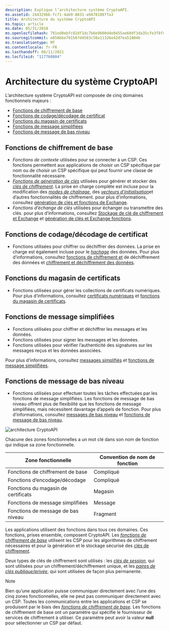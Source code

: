 ```yaml
---
description: Explique l’architecture système CryptoAPI.
ms.assetid: 244329bb-fc71-4ab9-8831-a9478108ffa3
title: Architecture du système CryptoAPI
ms.topic: article
ms.date: 05/31/2018
ms.openlocfilehash: 791ed0ebfc82df1dc7b6e9600d4e0455ae60df3da35cfe3f8fd613f7b230ebd7
ms.sourcegitcommit: e858bbe701567d4583c50a11326e42d7ea51804b
ms.translationtype: MT
ms.contentlocale: fr-FR
ms.lasthandoff: 08/11/2021
ms.locfileid: "117768804"
---
```

# <a name="cryptoapi-system-architecture"></a>Architecture du système CryptoAPI

L’architecture système CryptoAPI est composée de cinq domaines fonctionnels majeurs :

-   [Fonctions de chiffrement de base](#base-cryptographic-functions)
-   [Fonctions de codage/décodage de certificat](#certificate-encodedecode-functions)
-   [Fonctions du magasin de certificats](#certificate-store-functions)
-   [Fonctions de message simplifiées](#simplified-message-functions)
-   [Fonctions de message de bas niveau](#low-level-message-functions)

## <a name="base-cryptographic-functions"></a>Fonctions de chiffrement de base

-   *Fonctions de contexte* utilisées pour se connecter à un CSP. Ces fonctions permettent aux applications de choisir un CSP spécifique par nom ou de choisir un CSP spécifique qui peut fournir une classe de fonctionnalité nécessaire.
-   [*Fonctions de génération de clés*](../secgloss/k-gly.md) utilisées pour générer et stocker des [*clés de chiffrement*](../secgloss/c-gly.md). La prise en charge complète est incluse pour la modification des [*modes de chaînage*](../secgloss/c-gly.md), des [*vecteurs d’initialisation*](../secgloss/i-gly.md)et d’autres fonctionnalités de chiffrement. pour plus d’informations, consultez [génération de clés et fonctions de Exchange](cryptography-functions.md).
-   *Fonctions d’échange de clés* utilisées pour échanger ou transmettre des clés. pour plus d’informations, consultez [Stockage de clé de chiffrement et Exchange](cryptographic-key-storage-and-exchange.md) et [génération de clés et Exchange fonctions](cryptography-functions.md).

## <a name="certificate-encodedecode-functions"></a>Fonctions de codage/décodage de certificat

-   Fonctions utilisées pour chiffrer ou déchiffrer des données. La prise en charge est également incluse pour le [*hachage*](../secgloss/h-gly.md) des données. Pour plus d’informations, consultez [fonctions de chiffrement et](cryptography-functions.md) de déchiffrement des données et [chiffrement et déchiffrement des données](data-encryption-and-decryption.md).

## <a name="certificate-store-functions"></a>Fonctions du magasin de certificats

-   Fonctions utilisées pour gérer les collections de certificats numériques. Pour plus d’informations, consultez [certificats numériques](digital-certificates.md) et [fonctions du magasin de certificats](cryptography-functions.md).

## <a name="simplified-message-functions"></a>Fonctions de message simplifiées

-   Fonctions utilisées pour chiffrer et déchiffrer les messages et les données.
-   Fonctions utilisées pour signer les messages et les données.
-   Fonctions utilisées pour vérifier l’authenticité des signatures sur les messages reçus et les données associées.

Pour plus d’informations, consultez [messages simplifiés](simplified-messages.md) et [fonctions de message simplifiées](cryptography-functions.md).

## <a name="low-level-message-functions"></a>Fonctions de message de bas niveau

-   Fonctions utilisées pour effectuer toutes les tâches effectuées par les fonctions de message simplifiées. Les fonctions de message de bas niveau offrent plus de flexibilité que les fonctions de message simplifiées, mais nécessitent davantage d’appels de fonction. Pour plus d’informations, consultez [messages de bas niveau](low-level-messages.md) et [fonctions de message de bas niveau](cryptography-functions.md).

![architecture CryptoAPI](images/cryparch.png)

Chacune des zones fonctionnelles a un mot clé dans son nom de fonction qui indique sa zone fonctionnelle.



| Zone fonctionnelle              | Convention de nom de fonction |
|------------------------------|--------------------------|
| Fonctions de chiffrement de base | Compliqué                    |
| Fonctions d’encodage/décodage  | Compliqué                    |
| Fonctions du magasin de certificats  | Magasin                    |
| Fonctions de message simplifiées | Message                  |
| Fonctions de message de bas niveau  | Fragment                      |



 

Les applications utilisent des fonctions dans tous ces domaines. Ces fonctions, prises ensemble, composent CryptoAPI. Les [*fonctions de chiffrement de base*](../secgloss/b-gly.md) utilisent les CSP pour les algorithmes de chiffrement nécessaires et pour la génération et le stockage sécurisé des [clés de chiffrement](cryptographic-keys.md).

Deux types de clés de chiffrement sont utilisés : les [*clés de session*](../secgloss/s-gly.md), qui sont utilisées pour un chiffrement/déchiffrement unique, et les [*paires de clés publique/privée*](../secgloss/p-gly.md), qui sont utilisées de façon plus permanente.

> [!Note]  
> Bien qu’une application puisse communiquer directement avec l’une des cinq zones fonctionnelles, elle ne peut pas communiquer directement avec un CSP. Toutes les communications entre les applications et CSP se produisent par le biais des [*fonctions de chiffrement de base*](../secgloss/b-gly.md). Les fonctions de chiffrement de base ont un paramètre qui spécifie le fournisseur de services de chiffrement à utiliser. Ce paramètre peut avoir la valeur **null** pour sélectionner un CSP par défaut.

 

 

 
